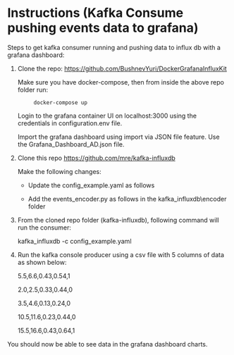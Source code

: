 # Instructions (Kafka Consume pushing events data to grafana)

Steps to get kafka consumer running and pushing data to influx db with a grafana dashboard:

1) Clone the repo: https://github.com/BushnevYuri/DockerGrafanaInfluxKit

	Make sure you have docker-compose, then from inside the above repo folder run: 

			docker-compose up

	Login to the grafana container UI on localhost:3000 using the credentials in configuration.env file.

	Import the grafana dashboard using import via JSON file feature. Use the Grafana_Dashboard_AD.json file.

2) Clone this repo https://github.com/mre/kafka-influxdb

	Make the following changes:

	- Update the config_example.yaml as follows

	- Add the events_encoder.py as follows in the kafka_influxdb\encoder folder


3) From the cloned repo folder (kafka-influxdb), following command will run the consumer:

	kafka_influxdb -c config_example.yaml

4) Run the kafka console producer using a csv file with 5 columns of data as shown below:

	5.5,6.6,0.43,0.54,1

	2.0,2.5,0.33,0.44,0

	3.5,4.6,0.13,0.24,0

	10.5,11.6,0.23,0.44,0

	15.5,16.6,0.43,0.64,1


You should now be able to see data in the grafana dashboard charts.